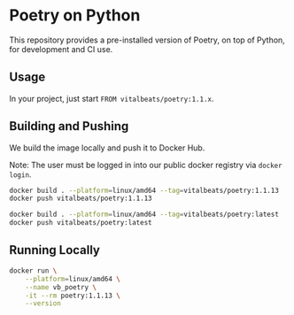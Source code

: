 # Poetry on Python

This repository provides a pre-installed version of Poetry, on top of Python, for development and CI use.

## Usage
In your project, just start `FROM vitalbeats/poetry:1.1.x`.

## Building and Pushing

We build the image locally and push it to Docker Hub.

Note: The user must be logged in into our public docker registry via `docker login`.

```bash
docker build . --platform=linux/amd64 --tag=vitalbeats/poetry:1.1.13
docker push vitalbeats/poetry:1.1.13

docker build . --platform=linux/amd64 --tag=vitalbeats/poetry:latest
docker push vitalbeats/poetry:latest
```
## Running Locally
```bash
docker run \
    --platform=linux/amd64 \
    --name vb_poetry \
    -it --rm poetry:1.1.13 \
    --version
```